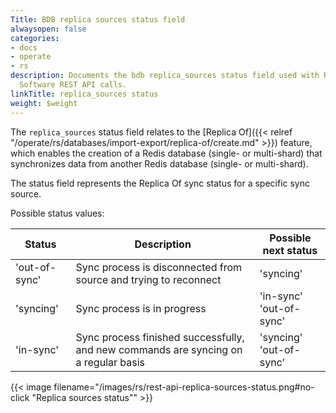 ```yaml
---
Title: BDB replica sources status field
alwaysopen: false
categories:
- docs
- operate
- rs
description: Documents the bdb replica_sources status field used with Redis Enterprise
  Software REST API calls.
linkTitle: replica_sources status
weight: $weight
---
```


The `replica_sources` status field relates to the [Replica Of]({{< relref "/operate/rs/databases/import-export/replica-of/create.md" >}}) feature, which enables the creation of a Redis database (single- or multi-shard) that synchronizes data from another Redis database (single- or multi-shard).

The status field represents the Replica Of sync status for a specific sync source.

Possible status values:

| Status | Description | Possible next status |
|--------|-------------|----------------------|
| 'out-of-sync' | Sync process is disconnected from source and trying to reconnect | 'syncing' |
| 'syncing' | Sync process is in progress | 'in-sync' <br />'out-of-sync' |
| 'in-sync' | Sync process finished successfully, and new commands are syncing on a regular basis | 'syncing' <br />'out-of-sync'

{{< image filename="/images/rs/rest-api-replica-sources-status.png#no-click "Replica sources status"" >}}
